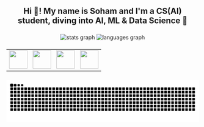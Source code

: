<h2 align="center">Hi 👋! My name is Soham and I'm a CS(AI) student, diving into AI, ML & Data Science 🚀</h2>

###

<div align="center">
  <img src="https://github-readme-stats.vercel.app/api?username=sohamx0&show_icons=true&theme=radical&hide_border=false" height="160" width="400" alt="stats graph" />
  <img src="https://github-readme-stats.vercel.app/api/top-langs?username=sohamx0&layout=compact&theme=radical&hide_border=false" height="160" width="400" alt="languages graph" />
</div>

###
<table align="center">
  <tr>
    <td><a href="https://instagram.com/yourusername"><img src="https://skillicons.dev/icons?i=instagram" width="48" height="48"/></a></td>
    <td><a href="https://discord.gg/yourdiscordlink"><img src="https://skillicons.dev/icons?i=discord" width="48" height="48"/></a></td>
    <td><a href="mailto:yourmail@gmail.com"><img src="https://skillicons.dev/icons?i=gmail" width="48" height="48"/></a></td>
    <td><a href="https://linkedin.com/in/yourlinkedin"><img src="https://skillicons.dev/icons?i=linkedin" width="48" height="48"/></a></td>
  </tr>
</table>

###

<div align="center">
  <img src="https://raw.githubusercontent.com/sohamx0/sohamx0/output/snake.svg" alt="Snake animation" />
</div>
